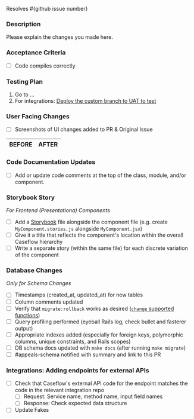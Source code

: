 Resolves #{github issue number}

### Description
Please explain the changes you made here.

### Acceptance Criteria
- [ ] Code compiles correctly

### Testing Plan
1. Go to ...
1. For integrations: [Deploy the custom branch to UAT to test](https://github.com/department-of-veterans-affairs/appeals-deployment/wiki/Appeals-Deployment---Deploy-Custom-Branch-to-UAT)

### User Facing Changes
 - [ ] Screenshots of UI changes added to PR & Original Issue

 BEFORE|AFTER
 ---|---

### Code Documentation Updates
- [ ] Add or update code comments at the top of the class, module, and/or component.

### Storybook Story
*For Frontend (Presentationa) Components*
* [ ] Add a [Storybook](https://github.com/department-of-veterans-affairs/caseflow/wiki/Documenting-React-Components-with-Storybook) file alongside the component file (e.g. create `MyComponent.stories.js` alongside `MyComponent.jsx`)
* [ ] Give it a title that reflects the component's location within the overall Caseflow hierarchy
* [ ] Write a separate story (within the same file) for each discrete variation of the component

### Database Changes
*Only for Schema Changes*

* [ ] Timestamps (created_at, updated_at) for new tables
* [ ] Column comments updated
* [ ] Verify that `migrate:rollback` works as desired ([`change` supported functions](https://edgeguides.rubyonrails.org/active_record_migrations.html#using-the-change-method))
* [ ] Query profiling performed (eyeball Rails log, check bullet and fasterer output)
* [ ] Appropriate indexes added (especially for foreign keys, polymorphic columns, unique constraints, and Rails scopes)
* [ ] DB schema docs updated with `make docs` (after running `make migrate`)
* [ ] #appeals-schema notified with summary and link to this PR

### Integrations: Adding endpoints for external APIs
* [ ] Check that Caseflow's external API code for the endpoint matches the code in the relevant integration repo
  * [ ] Request: Service name, method name, input field names
  * [ ] Response: Check expected data structure
* [ ] Update Fakes
